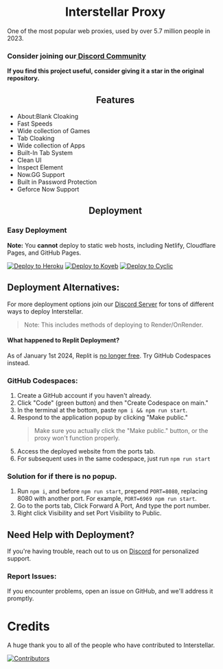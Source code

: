 <div align="center">
    <h1>Interstellar Proxy</h1>
    </div>
One of the most popular web proxies, used by over 5.7 million people in 2023.

### Consider joining our[ Discord Community](https://discord.gg/interstellar)

**If you find this project useful, consider giving it a star in the original repository.**
<h2 align="center">Features</h2>
<ul>
    <li>About:Blank Cloaking</li>
    <li>Fast Speeds</li>
    <li>Wide collection of Games</li>
    <li>Tab Cloaking</li>
    <li>Wide collection of Apps</li>
    <li>Built-In Tab System</li>
    <li>Clean UI</li>
    <li>Inspect Element</li>
    <li>Now.GG Support</li>
    <li>Built in Password Protection</li>
    <li>Geforce Now Support</li>
</ul>

<h2 align="center">Deployment</h2>

### Easy Deployment

**Note:** You **cannot** deploy to static web hosts, including Netlify, Cloudflare Pages, and GitHub Pages.

<a target="_blank" href="https://heroku.com/deploy/?template=https://github.com/interstellarnetwork/interstellar"><img alt="Deploy to Heroku" src="https://binbashbanana.github.io/deploy-buttons/buttons/remade/heroku.svg"></a>
<a target="_blank" href="https://app.koyeb.com/deploy?type=git&repository=github.com/interstellarnetwork/interstellar"><img alt="Deploy to Koyeb" src="https://binbashbanana.github.io/deploy-buttons/buttons/remade/koyeb.svg"></a>
<a target="_blank" href="https://app.cyclic.sh/api/app/deploy/interstellarnetwork/Interstellar"><img alt="Deploy to Cyclic" src="https://binbashbanana.github.io/deploy-buttons/buttons/remade/cyclic.svg"></a>

## Deployment Alternatives:

For more deployment options join our [Discord Server](https://discord.gg/interstellar) for tons of different ways to deploy Interstellar.

> Note: This includes methods of deploying to Render/OnRender.

#### What happened to Replit Deployment?

As of January 1st 2024, Replit is [no longer free](https://blog.replit.com/hosting-changes). Try GitHub Codespaces instead.

### GitHub Codespaces:

1. Create a GitHub account if you haven't already.
2. Click "Code" (green button) and then "Create Codespace on main."
3. In the terminal at the bottom, paste `npm i && npm run start`.
4. Respond to the application popup by clicking "Make public."
   > Make sure you actually click the "Make public." button, or the proxy won't function properly.
5. Access the deployed website from the ports tab.
6. For subsequent uses in the same codespace, just run `npm run start`

### Solution for if there is no popup.

1. Run `npm i`, and before `npm run start`, prepend `PORT=8080`, replacing 8080 with another port. For example, `PORT=6969 npm run start`.
2. Go to the ports tab, Click Forward A Port, And type the port number.
3. Right click Visibility and set Port Visibility to Public.

## Need Help with Deployment?

If you're having trouble, reach out to us on [Discord](https://discord.gg/interstellar) for personalized support.

### Report Issues:

If you encounter problems, open an issue on GitHub, and we'll address it promptly.

# Credits

A huge thank you to all of the people who have contributed to Interstellar.

[![Contributors](https://contrib.rocks/image?repo=InterstellarNetwork/Interstellar)](https://github.com/InterstellarNetwork/Interstellar/graphs/contributors)

